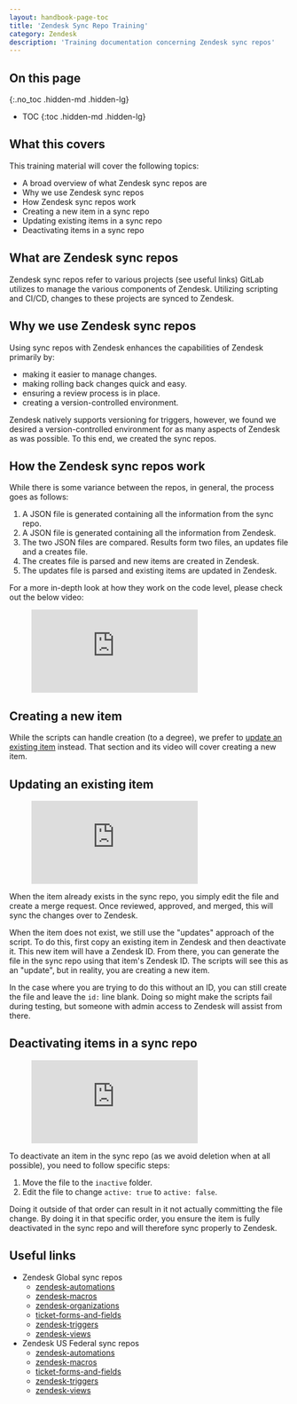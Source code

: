```yaml
---
layout: handbook-page-toc
title: 'Zendesk Sync Repo Training'
category: Zendesk
description: 'Training documentation concerning Zendesk sync repos'
---
```


## On this page
{:.no_toc .hidden-md .hidden-lg}

- TOC
{:toc .hidden-md .hidden-lg}

## What this covers

This training material will cover the following topics:

* A broad overview of what Zendesk sync repos are
* Why we use Zendesk sync repos
* How Zendesk sync repos work
* Creating a new item in a sync repo
* Updating existing items in a sync repo
* Deactivating items in a sync repo

## What are Zendesk sync repos

Zendesk sync repos refer to various projects (see useful links) GitLab utilizes
to manage the various components of Zendesk. Utilizing scripting and CI/CD,
changes to these projects are synced to Zendesk.

## Why we use Zendesk sync repos

Using sync repos with Zendesk enhances the capabilities of Zendesk primarily by:

* making it easier to manage changes.
* making rolling back changes quick and easy.
* ensuring a review process is in place.
* creating a version-controlled environment.

Zendesk natively supports versioning for triggers, however, we found we desired
a version-controlled environment for as many aspects of Zendesk as was possible.
To this end, we created the sync repos.

## How the Zendesk sync repos work

While there is some variance between the repos, in general, the process goes as
follows:

1. A JSON file is generated containing all the information from the sync repo.
1. A JSON file is generated containing all the information from Zendesk.
1. The two JSON files are compared. Results form two files, an updates file and
   a creates file.
1. The creates file is parsed and new items are created in Zendesk.
1. The updates file is parsed and existing items are updated in Zendesk.

For a more in-depth look at how they work on the code level, please check out
the below video:

<figure class="video_container">
    <iframe src="https://www.youtube.com/embed/eVonmvvqtjs" frameborder="0" allowfullscreen="true"> </iframe>
</figure>

## Creating a new item

While the scripts can handle creation (to a degree), we prefer to
[update an existing item](#updating-an-existing-item) instead. That section and
its video will cover creating a new item.

## Updating an existing item

<figure class="video_container">
    <iframe src="https://www.youtube.com/embed/vpc6pkcK1KU" frameborder="0" allowfullscreen="true"> </iframe>
</figure>

When the item already exists in the sync repo, you simply edit the file and
create a merge request. Once reviewed, approved, and merged, this will sync the
changes over to Zendesk.

When the item does not exist, we still use the "updates" approach of the script.
To do this, first copy an existing item in Zendesk and then deactivate it. This
new item will have a Zendesk ID. From there, you can generate the file in the
sync repo using that item's Zendesk ID. The scripts will see this as an
"update", but in reality, you are creating a new item.

In the case where you are trying to do this without an ID, you can still create
the file and leave the `id:` line blank. Doing so might make the scripts fail
during testing, but someone with admin access to Zendesk will assist from there.

## Deactivating items in a sync repo

<figure class="video_container">
    <iframe src="https://www.youtube.com/embed/WaFaZT4efuw" frameborder="0" allowfullscreen="true"> </iframe>
</figure>

To deactivate an item in the sync repo (as we avoid deletion when at all
possible), you need to follow specific steps:

1. Move the file to the `inactive` folder.
1. Edit the file to change `active: true` to `active: false`.

Doing it outside of that order can result in it not actually committing the file
change. By doing it in that specific order, you ensure the item is fully
deactivated in the sync repo and will therefore sync properly to Zendesk.

## Useful links

* Zendesk Global sync repos
  * [zendesk-automations](https://gitlab.com/gitlab-com/support/support-ops/zendesk-automations)
  * [zendesk-macros](https://gitlab.com/gitlab-com/support/support-ops/zendesk-macros)
  * [zendesk-organizations](https://gitlab.com/gitlab-com/support/support-ops/zendesk-organizations)
  * [ticket-forms-and-fields](https://gitlab.com/gitlab-com/support/support-ops/zendesk-global/ticket-forms-and-fields)
  * [zendesk-triggers](https://gitlab.com/gitlab-com/support/support-ops/zendesk-triggers)
  * [zendesk-views](https://gitlab.com/gitlab-com/support/support-ops/zendesk-global/views)
* Zendesk US Federal sync repos
  * [zendesk-automations](https://ops.gitlab.net/gitlab-com/support/zendesk-automations)
  * [zendesk-macros](https://ops.gitlab.net/gitlab-com/support/zendesk-macros)
  * [ticket-forms-and-fields](https://gitlab.com/gitlab-com/support/support-ops/zendesk-us-federal/ticket-forms-and-fields)
  * [zendesk-triggers](https://ops.gitlab.net/gitlab-com/support/zendesk-triggers)
  * [zendesk-views](https://gitlab.com/gitlab-com/support/support-ops/zendesk-us-federal/views)
